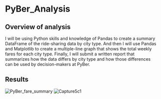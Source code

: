 # PyBer_Analysis
## Overview of analysis
I will be using Python skills and knowledge of Pandas to create a summary DataFrame of the ride-sharing data by city type. And then I will use Pandas and Matplotlib to create a multiple-line graph that shows the total weekly fares for each city type. Finally, I will submit a written report that summarizes how the data differs by city type and how those differences can be used by decision-makers at PyBer.
## Results
![PyBer_fare_summary](https://user-images.githubusercontent.com/92561493/143797109-c3a6fa55-77c7-4f4a-9c5b-3e9912e0b47b.png)
![Capture5c1](https://user-images.githubusercontent.com/92561493/143797142-e843985f-8652-448b-bf76-6d26f95377b4.PNG)
 
